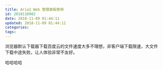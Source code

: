 ```yaml
---
title: Aria2 Web 管理面板使用
id: 2018110902
date: 2018-11-09 01:44:11
updated: 2018-11-09 01:44:11
categories:
tags:
---
```


浏览器默认下载器下载百度云的文件速度大多不理想，非客户端下载限速，大文件下载中途失败，让人体验非常不友好。

<!-- more -->

哈哈哈哈